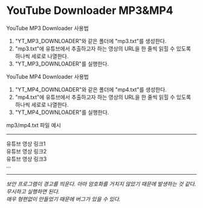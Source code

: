 # YouTube Downloader MP3&MP4

YouTube MP3 Downloader 사용법
1. "YT_MP3_DOWNLOADER"와 같은 폴더에 "mp3.txt"를 생성한다.
2. "mp3.txt"에 유튜브에서 추출하고자 하는 영상의 URL을 한 줄씩 읽힐 수 있도록 하나씩 세로로 나열한다.
3. "YT_MP3_DOWNLOADER"를 실행한다.

YouTube MP4 Downloader 사용법
1. "YT_MP4_DOWNLOADER"와 같은 폴더에 "mp4.txt"를 생성한다.
2. "mp4.txt"에 유튜브에서 추출하고자 하는 영상의 URL을 한 줄씩 읽힐 수 있도록 하나씩 세로로 나열한다.
3. "YT_MP4_DOWNLOADER"를 실행한다.

mp3/mp4.txt 파일 예시
***
유튜브 영상 링크1   
유튜브 영상 링크2   
유튜브 영상 링크3   
...
***

*보안 프로그램이 경고를 띄운다. 아마 암호화를 거치지 않았기 때문에 발생하는 것 같다. 무시하고 실행하면 된다.*   
*매우 형편없이 만들었기 때문에 버그가 있을 수 있다.*
